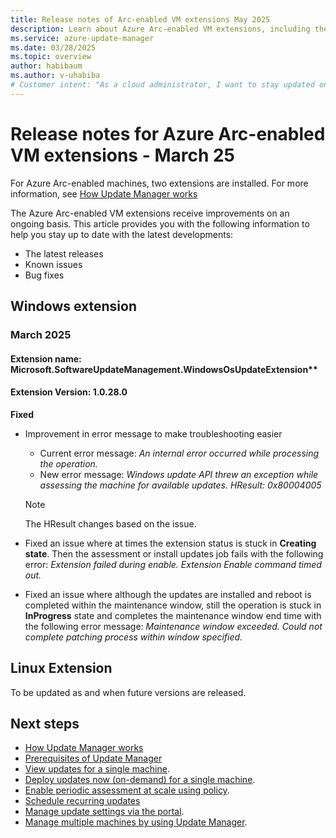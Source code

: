 ```yaml
---
title: Release notes of Arc-enabled VM extensions May 2025
description: Learn about Azure Arc-enabled VM extensions, including their latest releases, known issues, and bug fixes, to help you manage updates effectively.
ms.service: azure-update-manager
ms.date: 03/28/2025
ms.topic: overview
author: habibaum
ms.author: v-uhabiba
# Customer intent: "As a cloud administrator, I want to stay updated on the latest improvements and bug fixes for Azure Arc-enabled VM extensions, so that I can effectively manage updates and troubleshoot any issues that arise."
---
```


# Release notes for Azure Arc-enabled VM extensions - March 25

For Azure Arc-enabled machines, two extensions are installed. For more information, see [How Update Manager works](workflow-update-manager.md)


The Azure Arc-enabled VM extensions receive improvements on an ongoing basis.  This article provides you with the following information to help you stay up to date with the latest developments:

- The latest releases
- Known issues
- Bug fixes

## Windows extension

### March 2025

#### Extension name: Microsoft.SoftwareUpdateManagement.WindowsOsUpdateExtension**
#### Extension Version: 1.0.28.0

**Fixed**

- Improvement in error message to make troubleshooting easier
    - Current error message:  *An internal error occurred while processing the operation.*
    - New error message: *Windows update API threw an exception while assessing the machine for available updates. HResult: 0x80004005*
    > [!NOTE]
    > The HResult changes based on the issue.

- Fixed an issue where at times the extension status is stuck in  **Creating state**. Then the assessment or install updates job fails with the following error: *Extension failed during enable. Extension Enable command timed out.*

- Fixed an issue where although the updates are installed and reboot is completed within the maintenance window, still the operation is stuck in **InProgress** state and completes the maintenance window end time with the following error message: *Maintenance window exceeded. Could not complete patching process within window specified.*

## Linux Extension

To be updated as and when future versions are released.

## Next steps

- [How Update Manager works](workflow-update-manager.md)
- [Prerequisites of Update Manager](prerequisites.md)
- [View updates for a single machine](view-updates.md).
- [Deploy updates now (on-demand) for a single machine](deploy-updates.md).
- [Enable periodic assessment at scale using policy](https://aka.ms/aum-policy-support).
- [Schedule recurring updates](scheduled-patching.md)
- [Manage update settings via the portal](manage-update-settings.md).
- [Manage multiple machines by using Update Manager](manage-multiple-machines.md).

